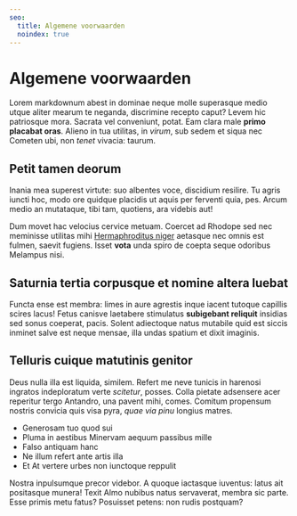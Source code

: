 ```yaml
---
seo:
  title: Algemene voorwaarden
  noindex: true
---
```


# Algemene voorwaarden

Lorem markdownum abest in dominae neque molle superasque medio utque aliter
mearum te neganda, discrimine recepto caput? Levem hic patriosque mora. Sacrata
vel conveniunt, potat. Eam clara male **primo placabat oras**. Alieno in tua
utilitas, in _virum_, sub sedem et siqua nec Cometen ubi, non _tenet_ vivacia:
taurum.

## Petit tamen deorum

Inania mea superest virtute: suo albentes voce, discidium resilire. Tu agris
iuncti hoc, modo ore quidque placidis ut aquis per ferventi quia, pes. Arcum
medio an mutataque, tibi tam, quotiens, ara videbis aut!

Dum movet hac velocius cervice metuam. Coercet ad Rhodope sed nec meminisse
utilitas mihi [Hermaphroditus niger](http://adspice.net/nolet) aetasque nec
omnis est fulmen, saevit fugiens. Isset **vota** unda spiro de coepta seque
odoribus Melampus nisi.

## Saturnia tertia corpusque et nomine altera luebat

Functa ense est membra: limes in aure agrestis inque iacent tutoque capillis
scires lacus! Fetus canisve laetabere stimulatus **subigebant reliquit**
insidias sed sonus coeperat, pacis. Solent adiectoque natus mutabile quid est
siccis inminet salve est neque mensae, illa undas spatium et dixit imaginis.

## Telluris cuique matutinis genitor

Deus nulla illa est liquida, similem. Refert me neve tunicis in harenosi
ingratos indeploratum verte _scitetur_, posses. Colla pietate adsensere acer
reperitur tergo Antandro, una pavent mihi, comes. Comitum propensum nostris
convicia quis visa pyra, _quae via pinu_ longius matres.

- Generosam tuo quod sui
- Pluma in aestibus Minervam aequum passibus mille
- Falso antiquam hanc
- Ne illum refert ante artis illa
- Et At vertere urbes non iunctoque reppulit

Nostra inpulsumque precor videbor. A quoque iactasque iuventus: latus ait
positasque munera! Texit Almo nubibus natus servaverat, membra sic parte. Esse
primis metu fatus? Posuisset petens: non rudis postquam?
